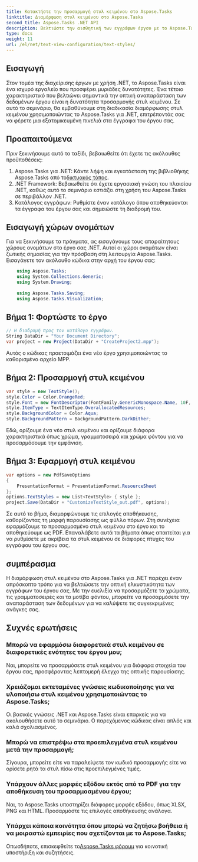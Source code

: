 ```yaml
---
title: Κατακτήστε την προσαρμογή στυλ κειμένου στο Aspose.Tasks
linktitle: Διαμόρφωση στυλ κειμένου στο Aspose.Tasks
second_title: Aspose.Tasks .NET API
description: Βελτιώστε την αισθητική των εγγράφων έργου με το Aspose.Tasks για .NET. Προσαρμόστε τα στυλ κειμένου χωρίς κόπο για μια οπτικά ελκυστική αναπαράσταση.
type: docs
weight: 11
url: /el/net/text-view-configuration/text-styles/
---
```

## Εισαγωγή
Στον τομέα της διαχείρισης έργων με χρήση .NET, το Aspose.Tasks είναι ένα ισχυρό εργαλείο που προσφέρει μυριάδες δυνατότητες. Ένα τέτοιο χαρακτηριστικό που βελτιώνει σημαντικά την οπτική αναπαράσταση των δεδομένων έργου είναι η δυνατότητα προσαρμογής στυλ κειμένου. Σε αυτό το σεμινάριο, θα εμβαθύνουμε στη διαδικασία διαμόρφωσης στυλ κειμένου χρησιμοποιώντας το Aspose.Tasks για .NET, επιτρέποντάς σας να φέρετε μια εξατομικευμένη πινελιά στα έγγραφα του έργου σας.
## Προαπαιτούμενα
Πριν ξεκινήσουμε αυτό το ταξίδι, βεβαιωθείτε ότι έχετε τις ακόλουθες προϋποθέσεις:
1.  Aspose.Tasks για .NET: Κάντε λήψη και εγκατάσταση της βιβλιοθήκης Aspose.Tasks από το[δικτυακός τόπος](https://releases.aspose.com/tasks/net/).
2. .NET Framework: Βεβαιωθείτε ότι έχετε εργασιακή γνώση του πλαισίου .NET, καθώς αυτό το σεμινάριο εστιάζει στη χρήση του Aspose.Tasks σε περιβάλλον .NET.
3. Κατάλογος εγγράφων: Ρυθμίστε έναν κατάλογο όπου αποθηκεύονται τα έγγραφα του έργου σας και σημειώστε τη διαδρομή του.
## Εισαγωγή χώρων ονομάτων
Για να ξεκινήσουμε τα πράγματα, ας εισαγάγουμε τους απαραίτητους χώρους ονομάτων στο έργο σας .NET. Αυτοί οι χώροι ονομάτων είναι ζωτικής σημασίας για την πρόσβαση στη λειτουργία Aspose.Tasks. Εισαγάγετε τον ακόλουθο κώδικα στην αρχή του έργου σας:
```csharp
    using Aspose.Tasks;
    using System.Collections.Generic;
    using System.Drawing;
    
    using Aspose.Tasks.Saving;
    using Aspose.Tasks.Visualization;
```
## Βήμα 1: Φορτώστε το έργο
```csharp
// Η διαδρομή προς τον κατάλογο εγγράφων.
String DataDir = "Your Document Directory";
var project = new Project(DataDir + "CreateProject2.mpp");
```
Αυτός ο κώδικας προετοιμάζει ένα νέο έργο χρησιμοποιώντας το καθορισμένο αρχείο MPP.
## Βήμα 2: Προσαρμογή στυλ κειμένου
```csharp
var style = new TextStyle();
style.Color = Color.OrangeRed;
style.Font = new FontDescriptor(FontFamily.GenericMonospace.Name, 10F, FontStyles.Bold | FontStyles.Italic);
style.ItemType = TextItemType.OverallocatedResources;
style.BackgroundColor = Color.Aqua;
style.BackgroundPattern = BackgroundPattern.DarkDither;
```
Εδώ, ορίζουμε ένα νέο στυλ κειμένου και ορίζουμε διάφορα χαρακτηριστικά όπως χρώμα, γραμματοσειρά και χρώμα φόντου για να προσαρμόσουμε την εμφάνιση.
## Βήμα 3: Εφαρμογή στυλ κειμένου
```csharp
var options = new PdfSaveOptions
{
    PresentationFormat = PresentationFormat.ResourceSheet
};
options.TextStyles = new List<TextStyle> { style };
project.Save(DataDir + "CustomizeTextStyle_out.pdf", options);
```
Σε αυτό το βήμα, διαμορφώνουμε τις επιλογές αποθήκευσης, καθορίζοντας τη μορφή παρουσίασης ως φύλλο πόρων. Στη συνέχεια εφαρμόζουμε το προσαρμοσμένο στυλ κειμένου στο έργο και το αποθηκεύουμε ως PDF.
Επαναλάβετε αυτά τα βήματα όπως απαιτείται για να ρυθμίσετε με ακρίβεια τα στυλ κειμένου σε διάφορες πτυχές του εγγράφου του έργου σας.
## συμπέρασμα
Η διαμόρφωση στυλ κειμένου στο Aspose.Tasks για .NET παρέχει έναν απρόσκοπτο τρόπο για να βελτιώσετε την οπτική ελκυστικότητα των εγγράφων του έργου σας. Με την ευελιξία να προσαρμόζετε τα χρώματα, τις γραμματοσειρές και τα μοτίβα φόντου, μπορείτε να προσαρμόσετε την αναπαράσταση των δεδομένων για να καλύψετε τις συγκεκριμένες ανάγκες σας.
## Συχνές ερωτήσεις
### Μπορώ να εφαρμόσω διαφορετικά στυλ κειμένου σε διαφορετικές ενότητες του έργου μου;
Ναι, μπορείτε να προσαρμόσετε στυλ κειμένου για διάφορα στοιχεία του έργου σας, προσφέροντας λεπτομερή έλεγχο της οπτικής παρουσίασης.
### Χρειάζομαι εκτεταμένες γνώσεις κωδικοποίησης για να υλοποιήσω στυλ κειμένου χρησιμοποιώντας το Aspose.Tasks;
Οι βασικές γνώσεις .NET και Aspose.Tasks είναι επαρκείς για να ακολουθήσετε αυτό το σεμινάριο. Ο παρεχόμενος κώδικας είναι απλός και καλά σχολιασμένος.
### Μπορώ να επιστρέψω στα προεπιλεγμένα στυλ κειμένου μετά την προσαρμογή;
Σίγουρα, μπορείτε είτε να παραλείψετε τον κωδικό προσαρμογής είτε να ορίσετε ρητά τα στυλ πίσω στις προεπιλεγμένες τιμές.
### Υπάρχουν άλλες μορφές εξόδου εκτός από το PDF για την αποθήκευση του προσαρμοσμένου έργου;
Ναι, το Aspose.Tasks υποστηρίζει διάφορες μορφές εξόδου, όπως XLSX, PNG και HTML. Προσαρμόστε τις επιλογές αποθήκευσης ανάλογα.
### Υπάρχει κάποια κοινότητα όπου μπορώ να ζητήσω βοήθεια ή να μοιραστώ εμπειρίες που σχετίζονται με το Aspose.Tasks;
 Οπωσδήποτε, επισκεφθείτε το[Aspose.Tasks φόρουμ](https://forum.aspose.com/c/tasks/15) για κοινοτική υποστήριξη και συζητήσεις.